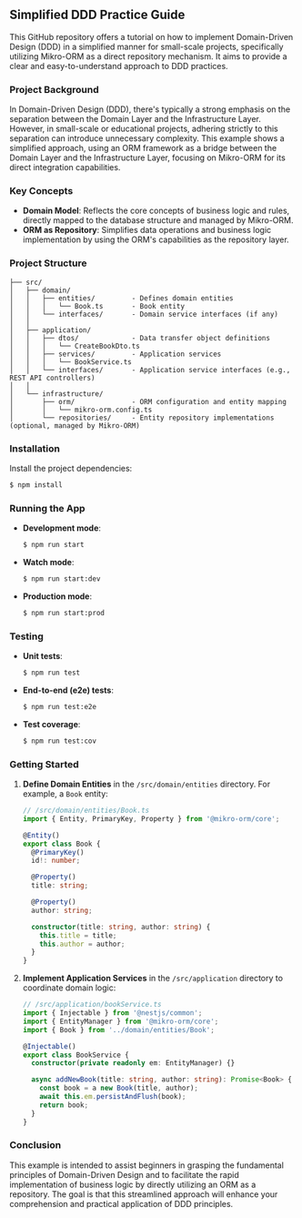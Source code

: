 ## Simplified DDD Practice Guide

This GitHub repository offers a tutorial on how to implement Domain-Driven Design (DDD) in a simplified manner for
small-scale projects, specifically utilizing Mikro-ORM as a direct repository mechanism. It aims to provide a clear and
easy-to-understand approach to DDD practices.

### Project Background

In Domain-Driven Design (DDD), there's typically a strong emphasis on the separation between the Domain Layer and the
Infrastructure Layer. However, in small-scale or educational projects, adhering strictly to this separation can
introduce unnecessary complexity. This example shows a simplified approach, using an ORM framework as a bridge between
the Domain Layer and the Infrastructure Layer, focusing on Mikro-ORM for its direct integration capabilities.

### Key Concepts

- **Domain Model**: Reflects the core concepts of business logic and rules, directly mapped to the database structure
  and managed by Mikro-ORM.
- **ORM as Repository**: Simplifies data operations and business logic implementation by using the ORM's capabilities as
  the repository layer.

### Project Structure

```
├── src/
│   ├── domain/
│   │   ├── entities/         - Defines domain entities
│   │   │   └── Book.ts       - Book entity
│   │   └── interfaces/       - Domain service interfaces (if any)
│   │
│   ├── application/
│   │   ├── dtos/             - Data transfer object definitions
│   │   │   └── CreateBookDto.ts
│   │   ├── services/         - Application services
│   │   │   └── BookService.ts
│   │   └── interfaces/       - Application service interfaces (e.g., REST API controllers)
│   │
│   └── infrastructure/
│       ├── orm/              - ORM configuration and entity mapping
│       │   └── mikro-orm.config.ts
│       └── repositories/     - Entity repository implementations (optional, managed by Mikro-ORM)
```

### Installation

Install the project dependencies:

```bash
$ npm install
```

### Running the App

- **Development mode**:

  ```bash
  $ npm run start
  ```

- **Watch mode**:

  ```bash
  $ npm run start:dev
  ```

- **Production mode**:

  ```bash
  $ npm run start:prod
  ```

### Testing

- **Unit tests**:

  ```bash
  $ npm run test
  ```

- **End-to-end (e2e) tests**:

  ```bash
  $ npm run test:e2e
  ```

- **Test coverage**:

  ```bash
  $ npm run test:cov
  ```

### Getting Started

1. **Define Domain Entities** in the `/src/domain/entities` directory. For example, a `Book` entity:

   ```typescript
   // /src/domain/entities/Book.ts
   import { Entity, PrimaryKey, Property } from '@mikro-orm/core';

   @Entity()
   export class Book {
     @PrimaryKey()
     id!: number;

     @Property()
     title: string;

     @Property()
     author: string;

     constructor(title: string, author: string) {
       this.title = title;
       this.author = author;
     }
   }
   ```

2. **Implement Application Services** in the `/src/application` directory to coordinate domain logic:

   ```typescript
   // /src/application/bookService.ts
   import { Injectable } from '@nestjs/common';
   import { EntityManager } from '@mikro-orm/core';
   import { Book } from '../domain/entities/Book';

   @Injectable()
   export class BookService {
     constructor(private readonly em: EntityManager) {}

     async addNewBook(title: string, author: string): Promise<Book> {
       const book = a new Book(title, author);
       await this.em.persistAndFlush(book);
       return book;
     }
   }
   ```

### Conclusion

This example is intended to assist beginners in grasping the fundamental principles of Domain-Driven Design and to
facilitate the rapid implementation of business logic by directly utilizing an ORM as a repository. The goal is that
this streamlined approach will enhance your comprehension and practical application of DDD principles.
